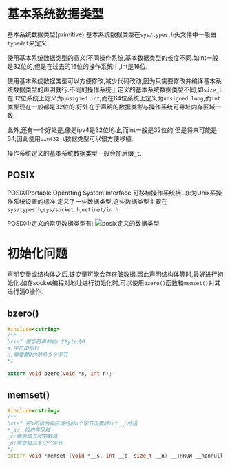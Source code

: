 # 基本系统数据类型
基本系统数据类型(primitive):基本系统数据类型在`sys/types.h`头文件中一般由`typedef`来定义.

使用基本系统数据类型的意义:不同操作系统,基本数据类型的长度不同.如int一般是32位的,但是在过去的16位的操作系统中,int是16位.

使用基本系统数据类型可以方便修改,减少代码改动,因为只需要修改并编译基本系统数据类型的声明就行.不同的操作系统上定义的基本系统数据类型不同,如`size_t`在32位系统上定义为`unsigned int`,而在64位系统上定义为`unsigned long`,而`int`类型现在一般都是32位的.好处在于声明的数据类型与操作系统可寻址内存区域一致.

此外,还有一个好处是,像是ipv4是32位地址,而int一般是32位的,但是将来可能是64,因此使用`uint32_t`数据类型可以很方便移植.

操作系统定义的基本系统数据类型一般会加后缀`_t`.

## POSIX
POSIX(Portable Operating System Interface,可移植操作系统接口):为Unix系操作系统设置的标准,定义了一些数据类型,这些数据类型主要在`sys/types.h`,`sys/socket.h`,`netinet/in.h`

POSIX中定义的常见数据类型有:
![posix定义的数据类型](https://qingbin.oss-cn-chengdu.aliyuncs.com/img/2022/20221018160026.png)

# 初始化问题
声明变量或结构体之后,该变量可能会存在脏数据.因此声明结构体等时,最好进行初始化.如在socket编程对地址进行初始化时,可以使用`bzero()`函数和`memset()`对其进行清0操作.

## bzero()
``` c
#include<cstring>
/**
brief 置字符串的前n个Byte为0
s:字符串指针
n:需要置0的前多少个字节
*/

extern void bzero(void *s, int n);
```

## memset()
``` c++
#include<cstring>
/**
brief 把s所指内存区域的前n个字节设置成int _c的值
*_s:一段内存区域
_c:需要填充成的数值
_n:需要填充多少个字节
*/
extern void *memset (void *__s, int __c, size_t __n) __THROW __nonnull ((1));
```